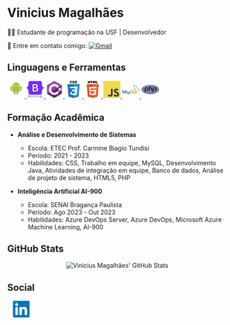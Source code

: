 # Vinicius Magalhães

👨‍💻 Estudante de programação na USF | Desenvolvedor

📧 Entre em contato comigo: <a align="left" href="mailto:lucavimagal@gmail.com" target="_blank" rel="noreferrer">
        <img src="https://upload.wikimedia.org/wikipedia/commons/7/7e/Gmail_icon_%282020%29.svg" alt="Gmail" width="20" height="20"/>
    </a>



## Linguagens e Ferramentas

<p align="left">
    <a href="https://github.com/Viniciusmagal/Apps" target="_blank" rel="noreferrer">
        <img src="https://raw.githubusercontent.com/devicons/devicon/master/icons/android/android-original-wordmark.svg" alt="Android" width="40" height="40"/>
    </a>
            <a href="https://getbootstrap.com" target="_blank" rel="noreferrer">
        <img src="https://raw.githubusercontent.com/devicons/devicon/master/icons/bootstrap/bootstrap-plain-wordmark.svg" alt="Bootstrap" width="40" height="40"/>
    </a>
    <a href="https://www.w3schools.com/cs/" target="_blank" rel="noreferrer">
        <img src="https://raw.githubusercontent.com/devicons/devicon/master/icons/csharp/csharp-original.svg" alt="C#" width="40" height="40"/>
    </a>
    <a href="https://www.w3schools.com/css/" target="_blank" rel="noreferrer">
        <img src="https://raw.githubusercontent.com/devicons/devicon/master/icons/css3/css3-original-wordmark.svg" alt="CSS3" width="40" height="40"/>
    </a>
    <a href="https://github.com/Viniciusmagal/Web-projects" target="_blank" rel="noreferrer">
        <img src="https://raw.githubusercontent.com/devicons/devicon/master/icons/html5/html5-original-wordmark.svg" alt="HTML5" width="40" height="40"/>
    </a>
    <a href="https://developer.mozilla.org/en-US/docs/Web/JavaScript" target="_blank" rel="noreferrer">
        <img src="https://raw.githubusercontent.com/devicons/devicon/master/icons/javascript/javascript-original.svg" alt="JavaScript" width="40" height="40"/>
    </a>
    <a href="https://www.mysql.com/" target="_blank" rel="noreferrer">
        <img src="https://raw.githubusercontent.com/devicons/devicon/master/icons/mysql/mysql-original-wordmark.svg" alt="MySQL" width="40" height="40"/>
    </a>
    <a href="https://github.com/Viniciusmagal/Web-projects" target="_blank" rel="noreferrer">
        <img src="https://raw.githubusercontent.com/devicons/devicon/master/icons/php/php-original.svg" alt="PHP" width="40" height="40"/>
    </a>
</p>

## Formação Acadêmica

- **Análise e Desenvolvimento de Sistemas**
  - Escola: ETEC Prof. Carmine Biagio Tundisi
  - Período: 2021 - 2023
  - Habilidades: CSS, Trabalho em equipe, MySQL, Desenvolvimento Java, Atividades de integração em equipe, Banco de dados, Análise de projeto de sistema, HTML5, PHP

- **Inteligência Artificial AI-900**
  - Escola: SENAI Bragança Paulista
  - Período: Ago 2023 - Out 2023
  - Habilidades: Azure DevOps Server, Azure DevOps, Microsoft Azure Machine Learning, AI-900


## GitHub Stats

<p align="center">
    <img src="https://github-readme-stats.vercel.app/api?username=ViniciusMagal&show_icons=true&theme=radical" alt="Vinicius Magalhães' GitHub Stats" />
</p>

## Social

<p align="left">
    &nbsp;&nbsp;
    <a href="https://www.linkedin.com/in/vinicius-magalhães-5137402b9/" target="_blank" rel="noreferrer">
        <img src="https://raw.githubusercontent.com/devicons/devicon/master/icons/linkedin/linkedin-original.svg" alt="LinkedIn" width="40" height="40"/>
    </a>
</p>
